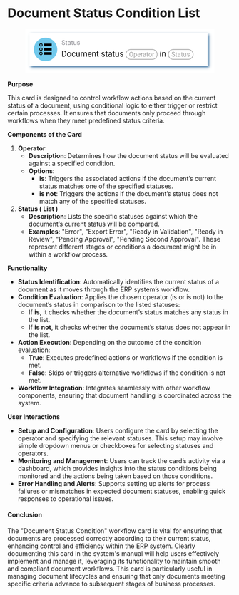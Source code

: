 # Document Status Condition List

<figure><img src="../../../../.gitbook/assets/userlmn_e9d6da331deceed4f330358635d6b605.png" alt=""><figcaption></figcaption></figure>

**Purpose**

This card is designed to control workflow actions based on the current status of a document, using conditional logic to either trigger or restrict certain processes. It ensures that documents only proceed through workflows when they meet predefined status criteria.

**Components of the Card**

1. **Operator**
   * **Description**: Determines how the document status will be evaluated against a specified condition.
   * **Options**:
     * **is**: Triggers the associated actions if the document’s current status matches one of the specified statuses.
     * **is not**: Triggers the actions if the document’s status does not match any of the specified statuses.
2. **Status ( List )**&#x20;
   * **Description**: Lists the specific statuses against which the document’s current status will be compared.
   * **Examples**: "Error", "Export Error", "Ready in Validation", "Ready in Review", "Pending Approval", "Pending Second Approval". These represent different stages or conditions a document might be in within a workflow process.

**Functionality**

* **Status Identification**: Automatically identifies the current status of a document as it moves through the ERP system’s workflow.
* **Condition Evaluation**: Applies the chosen operator (is or is not) to the document’s status in comparison to the listed statuses:
  * If **is**, it checks whether the document’s status matches any status in the list.
  * If **is not**, it checks whether the document’s status does not appear in the list.
* **Action Execution**: Depending on the outcome of the condition evaluation:
  * **True**: Executes predefined actions or workflows if the condition is met.
  * **False**: Skips or triggers alternative workflows if the condition is not met.
* **Workflow Integration**: Integrates seamlessly with other workflow components, ensuring that document handling is coordinated across the system.

**User Interactions**

* **Setup and Configuration**: Users configure the card by selecting the operator and specifying the relevant statuses. This setup may involve simple dropdown menus or checkboxes for selecting statuses and operators.
* **Monitoring and Management**: Users can track the card’s activity via a dashboard, which provides insights into the status conditions being monitored and the actions being taken based on those conditions.
* **Error Handling and Alerts**: Supports setting up alerts for process failures or mismatches in expected document statuses, enabling quick responses to operational issues.

#### Conclusion

The "Document Status Condition" workflow card is vital for ensuring that documents are processed correctly according to their current status, enhancing control and efficiency within the ERP system. Clearly documenting this card in the system's manual will help users effectively implement and manage it, leveraging its functionality to maintain smooth and compliant document workflows. This card is particularly useful in managing document lifecycles and ensuring that only documents meeting specific criteria advance to subsequent stages of business processes.
